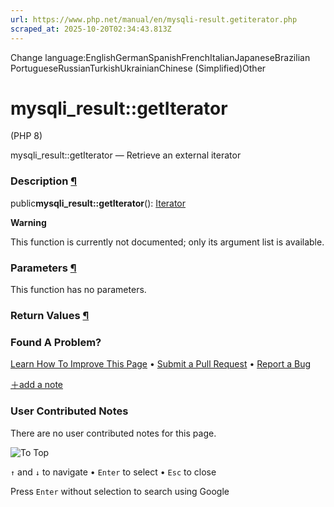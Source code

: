 ```yaml
---
url: https://www.php.net/manual/en/mysqli-result.getiterator.php
scraped_at: 2025-10-20T02:34:43.813Z
---
```


Change language:EnglishGermanSpanishFrenchItalianJapaneseBrazilian PortugueseRussianTurkishUkrainianChinese (Simplified)Other

# mysqli\_result::getIterator

(PHP 8)

mysqli\_result::getIterator — Retrieve an external iterator

### Description [¶](https://www.php.net/manual/en/mysqli-result.getiterator.php\#refsect1-mysqli-result.getiterator-description)

public**mysqli\_result::getIterator**(): [Iterator](https://www.php.net/manual/en/class.iterator.php)

**Warning**

This function is
currently not documented; only its argument list is available.

### Parameters [¶](https://www.php.net/manual/en/mysqli-result.getiterator.php\#refsect1-mysqli-result.getiterator-parameters)

This function has no parameters.

### Return Values [¶](https://www.php.net/manual/en/mysqli-result.getiterator.php\#refsect1-mysqli-result.getiterator-returnvalues)

### Found A Problem?

[Learn How To Improve This Page](https://github.com/php/doc-base/blob/master/README.md "This will take you to our contribution guidelines on GitHub")
•
[Submit a Pull Request](https://github.com/php/doc-en/blob/master/reference/mysqli/mysqli_result/getiterator.xml)
•
[Report a Bug](https://github.com/php/doc-en/issues/new?body=From%20manual%20page:%20https:%2F%2Fphp.net%2Fmysqli-result.getiterator%0A%0A---)

[＋add a note](https://www.php.net/manual/add-note.php?sect=mysqli-result.getiterator&repo=en&redirect=https://www.php.net/manual/en/mysqli-result.getiterator.php)

### User Contributed Notes

There are no user contributed notes for this page.

![To Top](https://www.php.net/images/to-top@2x.png)

`↑` and `↓` to navigate •
`Enter` to select •
`Esc` to close


Press `Enter` without
selection to search using Google
